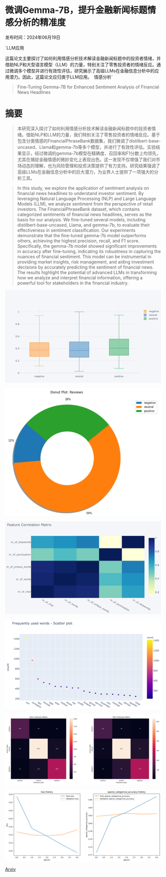 # 微调Gemma-7B，提升金融新闻标题情感分析的精准度

发布时间：2024年06月19日

`LLM应用

这篇论文主要探讨了如何利用情感分析技术解读金融新闻标题中的投资者情绪，并借助NLP和大型语言模型（LLM）的力量，特别关注了零售投资者的情绪反应。通过微调多个模型并进行有效性评估，研究展示了高级LLMs在金融信息分析中的应用潜力。因此，这篇论文应归类于LLM应用。` `情感分析`

> Fine-Tuning Gemma-7B for Enhanced Sentiment Analysis of Financial News Headlines

# 摘要

> 本研究深入探讨了如何利用情感分析技术解读金融新闻标题中的投资者情绪。借助NLP和LLM的力量，我们特别关注了零售投资者的情绪反应。基于包含分类情感的FinancialPhraseBank数据集，我们微调了distilbert-base-uncased、Llama和gemma-7b等多个模型，并进行了有效性评估。实验结果显示，经过微调的gemma-7b模型在精确度、召回率和F1分数上均领先，尤其在捕捉金融情感的微妙变化上表现出色。这一发现不仅增强了我们对市场动态的理解，也为风险管理和投资决策提供了有力支持。研究结果强调了高级LLMs在金融信息分析中的巨大潜力，为业界人士提供了一项强大的分析工具。

> In this study, we explore the application of sentiment analysis on financial news headlines to understand investor sentiment. By leveraging Natural Language Processing (NLP) and Large Language Models (LLM), we analyze sentiment from the perspective of retail investors. The FinancialPhraseBank dataset, which contains categorized sentiments of financial news headlines, serves as the basis for our analysis. We fine-tuned several models, including distilbert-base-uncased, Llama, and gemma-7b, to evaluate their effectiveness in sentiment classification. Our experiments demonstrate that the fine-tuned gemma-7b model outperforms others, achieving the highest precision, recall, and F1 score. Specifically, the gemma-7b model showed significant improvements in accuracy after fine-tuning, indicating its robustness in capturing the nuances of financial sentiment. This model can be instrumental in providing market insights, risk management, and aiding investment decisions by accurately predicting the sentiment of financial news. The results highlight the potential of advanced LLMs in transforming how we analyze and interpret financial information, offering a powerful tool for stakeholders in the financial industry.

![微调Gemma-7B，提升金融新闻标题情感分析的精准度](../../../paper_images/2406.13626/Untitled.png)

![微调Gemma-7B，提升金融新闻标题情感分析的精准度](../../../paper_images/2406.13626/Untitled1.png)

![微调Gemma-7B，提升金融新闻标题情感分析的精准度](../../../paper_images/2406.13626/Untitled2.png)

![微调Gemma-7B，提升金融新闻标题情感分析的精准度](../../../paper_images/2406.13626/Untitled3.png)

![微调Gemma-7B，提升金融新闻标题情感分析的精准度](../../../paper_images/2406.13626/Untitled4.png)

![微调Gemma-7B，提升金融新闻标题情感分析的精准度](../../../paper_images/2406.13626/Untitled5.png)

[Arxiv](https://arxiv.org/abs/2406.13626)